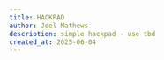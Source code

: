 ```yaml
---
title: HACKPAD
author: Joel Mathews
description: simple hackpad - use tbd
created_at: 2025-06-04
---
```

